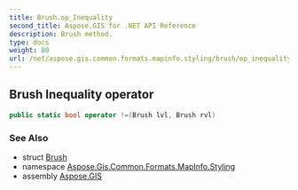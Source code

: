 ```yaml
---
title: Brush.op_Inequality
second_title: Aspose.GIS for .NET API Reference
description: Brush method. 
type: docs
weight: 80
url: /net/aspose.gis.common.formats.mapinfo.styling/brush/op_inequality/
---
```

## Brush Inequality operator

```csharp
public static bool operator !=(Brush lvl, Brush rvl)
```

### See Also

* struct [Brush](../)
* namespace [Aspose.Gis.Common.Formats.MapInfo.Styling](../../brush/)
* assembly [Aspose.GIS](../../../)


